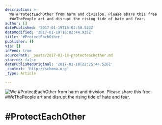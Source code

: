 ```yaml
---
description: >-
  We #ProtectEachOther from harm and division. Please share this free
  #WeThePeople art and disrupt the rising tide of hate and fear.
author: []
datePublished: '2017-01-19T16:02:50.523Z'
dateModified: '2017-01-19T16:02:44.935Z'
title: '#ProtectEachOther'
publisher: {}
via: {}
inFeed: true
sourcePath: _posts/2017-01-18-protecteachother.md
starred: false
datePublishedOriginal: '2017-01-18T22:25:44.526Z'
_context: 'http://schema.org'
_type: Article

---
```

![We #ProtectEachOther from harm and division. Please share this free #WeThePeople art and disrupt the rising tide of hate and fear.](https://imgflo.herokuapp.com/graph/2b2431f8e7ba7b0/7a02bb83f07b0e623c8b24b7f122e0aa/croprotate.jpg?cropheight=7201&cropwidth=4993&degrees=0&input=https%3A%2F%2Fthe-grid-user-content.s3-us-west-2.amazonaws.com%2F6faa0004-3067-4405-803e-f64d0ef30c59.jpg&x=218&y=0)

# \#ProtectEachOther